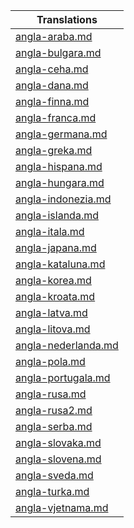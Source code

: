 | Translations        |
| ------------- |
| [angla-araba.md](angla-araba.md)     |
| [angla-bulgara.md](angla-bulgara.md)     |
| [angla-ceha.md](angla-ceha.md)     |
| [angla-dana.md](angla-dana.md)     |
| [angla-finna.md](angla-finna.md)     |
| [angla-franca.md](angla-franca.md)     |
| [angla-germana.md](angla-germana.md)     |
| [angla-greka.md](angla-greka.md)     |
| [angla-hispana.md](angla-hispana.md)     |
| [angla-hungara.md](angla-hungara.md)     |
| [angla-indonezia.md](angla-indonezia.md)     |
| [angla-islanda.md](angla-islanda.md)     |
| [angla-itala.md](angla-itala.md)     |
| [angla-japana.md](angla-japana.md)     |
| [angla-kataluna.md](angla-kataluna.md)     |
| [angla-korea.md](angla-korea.md)     |
| [angla-kroata.md](angla-kroata.md)     |
| [angla-latva.md](angla-latva.md)     |
| [angla-litova.md](angla-litova.md)     |
| [angla-nederlanda.md](angla-nederlanda.md)     |
| [angla-pola.md](angla-pola.md)     |
| [angla-portugala.md](angla-portugala.md)     |
| [angla-rusa.md](angla-rusa.md)     |
| [angla-rusa2.md](angla-rusa2.md)     |
| [angla-serba.md](angla-serba.md)     |
| [angla-slovaka.md](angla-slovaka.md)     |
| [angla-slovena.md](angla-slovena.md)     |
| [angla-sveda.md](angla-sveda.md)     |
| [angla-turka.md](angla-turka.md)     |
| [angla-vjetnama.md](angla-vjetnama.md)     |
